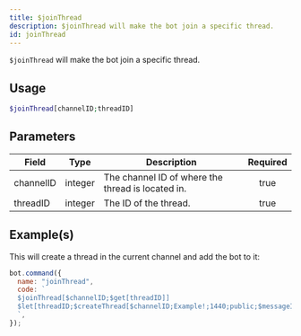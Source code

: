 ```yaml
---
title: $joinThread
description: $joinThread will make the bot join a specific thread.
id: joinThread
---
```


`$joinThread` will make the bot join a specific thread.

## Usage

```php
$joinThread[channelID;threadID]
```

## Parameters

| Field     | Type    | Description                                       | Required |
| --------- | ------- | ------------------------------------------------- | :------: |
| channelID | integer | The channel ID of where the thread is located in. |   true   |
| threadID  | integer | The ID of the thread.                             |   true   |

## Example(s)

This will create a thread in the current channel and add the bot to it:

```javascript
bot.command({
  name: "joinThread",
  code: `
  $joinThread[$channelID;$get[threadID]]
  $let[threadID;$createThread[$channelID;Example!;1440;public;$messageID;true]]
  `,
});
```

